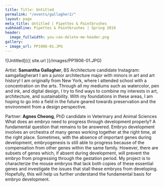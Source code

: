 ```yaml
---
title: Title: Untitled
permalink: "/events/gallagher2/"
layout: page
meta_title: Untitled | Pipettes & Paintbrushes
subheadline: Pipettes & Paintbrushes | Spring 2019
header:
  image_fullwidth: you-can-delete-me-header.png
gallery:
- image_url: PP1906-01.JPG
---
```

![Untitled]({{ site.url }}/images/PP1906-01.JPG)

Artist: **Samantha Gallagher**, BS Architecture candidate
Instagram: samgallagherart
I am a junior architecture major with minors in art and art history! I am originally from New York, where I attended school with a concentration on the arts. Through all my mediums such as watercolor, pen and ink, and digital design, I try to find ways to combine my interests in art, architecture, and sustainability. With my foundations in these areas, I am hoping to go into a field in the future geared towards preservation and the environment from a design perspective.

Partner: **Agnes Cheong**, PhD candidate in Veterinary and Animal Sciences
What does an embryo need to progress through development properly? A fundamental question that remains to be answered. Embryo development involves an orchestra of many genes working together at the right time, at the right place. Sometimes, with the absence of important genes during development, embryogenesis is still able to progress because of the compensation from other genes within the same family. However, there are subsets of genes which, if absent during development, will prevent the embryo from progressing through the gestation period. My project is to characterize the mouse embryos that lack both copies of these essential genes and investigate the issues that stall these embryos from developing. Hopefully, this will help us further understand the fundamental basis for embryo development.
